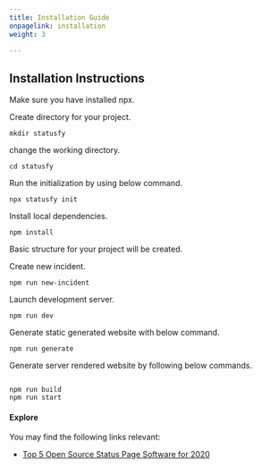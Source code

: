 ```yaml
---
title: Installation Guide
onpagelink: installation
weight: 3

---
```


Installation Instructions
-------------------------

Make sure you have installed npx.

Create directory for your project.

 ```
mkdir statusfy
```

change the working directory.

 ```
cd statusfy
```

Run the initialization by using below command.

 ```
npx statusfy init
```

Install local dependencies.

 ```
npm install
```

Basic structure for your project will be created.

Create new incident.

 ```
npm run new-incident
```

Launch development server.

 ```
npm run dev
```

Generate static generated website with below command.

 ```
npm run generate
```

Generate server rendered website by following below commands.

 ```

npm run build
npm run start

```

#### **Explore**

You may find the following links relevant:

- [Top 5 Open Source Status Page Software for 2020](https://blog.containerize.com/2020/11/20/top-5-open-source-status-page-software-for-2020/)
 